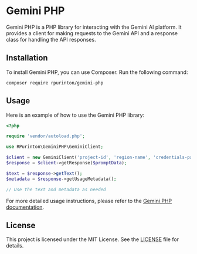 # Gemini PHP

Gemini PHP is a PHP library for interacting with the Gemini AI platform. It provides a client for making requests to the Gemini API and a response class for handling the API responses.

## Installation

To install Gemini PHP, you can use Composer. Run the following command:

```
composer require rpurinton/gemini-php
```

## Usage

Here is an example of how to use the Gemini PHP library:

```php
<?php

require 'vendor/autoload.php';

use RPurinton\GeminiPHP\GeminiClient;

$client = new GeminiClient('project-id', 'region-name', 'credentials-path', 'model-name');
$response = $client->getResponse($promptData);

$text = $response->getText();
$metadata = $response->getUsageMetadata();

// Use the text and metadata as needed

```

For more detailed usage instructions, please refer to the [Gemini PHP documentation](https://github.com/rpurinton/gemini-php).

## License

This project is licensed under the MIT License. See the [LICENSE](LICENSE) file for details.
